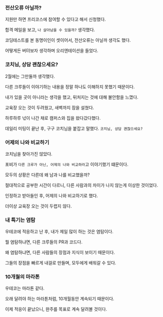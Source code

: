 ### 전산오류 아닐까?
지원만 하면 프리코스에 참여할 수 있다고 해서 신청했다.

합격 메일을 보고, `나 살아남을 수 있을까?` 생각했다.

코딩테스트를 본 동명이인이 셋이어서, 전산오류는 아닐까 생각도 했다.

어떻게든 버텨보자 생각하며 오리엔테이션을 들었다.


### 코치님, 상담 괜찮으세요?
2월에는 그만둘까 생각했다.

다른 크루들이 이야기하는 내용을 정말 하나도 이해하지 못했기 때문이다.

내가 있을 곳이 아니라는 생각을 했고, 뒤처지는 것에 대해 불안함을 느꼈다.

교육장 오는 것이 두려웠고, 새벽까지 잠을 설쳤다.

하루하루 넋이 나간 채로 캠퍼스와 집을 왔다갔다했다.

데일리 미팅이 끝난 후, 구구 코치님을 붙잡고 말했다. `코치님, 상담 괜찮으세요?`


### 어제의 나와 비교하기
코치님을 찾아가진 않았다.

포비가 `다른 크루가 아닌, 어제의 나와 비교하라`고 이야기했기 떄문이다.

모두의 상황은 다른데 왜 남과 나를 비교했을까?

절대적으로 공부한 시간이 다르니, 다른 사람과의 차이가 나지 않는게 이상한 것이었다.

인정하고 받아들인 후, 어제의 나와 비교하기로 했다.

더이상 교육장 오는 것이 두렵지 않다.


### 내 특기는 염탐
우테코에 적응하고 난 후, 내가 제일 많이 하는 것은 염탐이다.

뭘 염탐하냐면, 다른 크루들의 PR과 코드다.

왜 염탐하냐면, 다른 사람들의 장점과 지식이 보이기 때문이다.

그들의 장점을 빠르게 내걸로 만들며, 모두에게 배워갈 수 있다.


### 10개월의 마라톤
우테코는 마라톤 같다.

오래 달려야 하는 마라톤처럼, 10개월동안 계속되기 때문이다.

이제 적응이 끝났으니, 완주를 목표로 계속 달려볼 것이다.